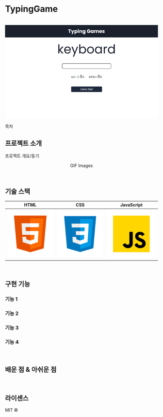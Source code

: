 # TypingGame
<p align="center">
  <br>
  <img src="/ReadMe_images/typingGame.PNG">
  <br>
</p>
  목차
  
  <br>
  
## 프로젝트 소개

<p align="justify">
프로젝트 개요/동기
</p>

<p align="center">
GIF Images
</p>

<br>

## 기술 스택

|    HTML    |     CSS    |  JavaScript  |
| :--------: | :--------: |   :------:   |
|   ![html]  |   ![css]   |    ![js]     |

<br>

## 구현 기능

### 기능 1

### 기능 2

### 기능 3

### 기능 4

<br>

## 배운 점 & 아쉬운 점

<p align="justify">

</p>

<br>

## 라이센스

MIT &copy;

<!-- Stack Icon Refernces -->

[html]: /ReadMe_images/html.svg
[css]: /ReadMe_images/css.svg
[js]: /ReadMe_images/javascript.svg

